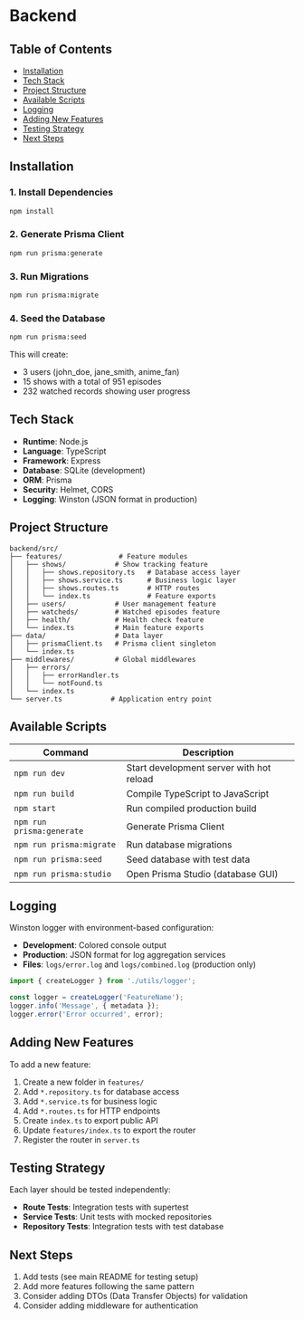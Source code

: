 # Backend

## Table of Contents

- [Installation](#installation)
- [Tech Stack](#tech-stack)
- [Project Structure](#project-structure)
- [Available Scripts](#available-scripts)
- [Logging](#logging)
- [Adding New Features](#adding-new-features)
- [Testing Strategy](#testing-strategy)
- [Next Steps](#next-steps)

## Installation

### 1. Install Dependencies
```bash
npm install
```

### 2. Generate Prisma Client
```bash
npm run prisma:generate
```

### 3. Run Migrations
```bash
npm run prisma:migrate
```

### 4. Seed the Database
```bash
npm run prisma:seed
```

This will create:
- 3 users (john_doe, jane_smith, anime_fan)
- 15 shows with a total of 951 episodes
- 232 watched records showing user progress

## Tech Stack

- **Runtime**: Node.js
- **Language**: TypeScript
- **Framework**: Express
- **Database**: SQLite (development)
- **ORM**: Prisma
- **Security**: Helmet, CORS
- **Logging**: Winston (JSON format in production)

## Project Structure

```
backend/src/
├── features/              # Feature modules
│   ├── shows/            # Show tracking feature
│   │   ├── shows.repository.ts   # Database access layer
│   │   ├── shows.service.ts      # Business logic layer
│   │   ├── shows.routes.ts       # HTTP routes
│   │   └── index.ts              # Feature exports
│   ├── users/            # User management feature
│   ├── watcheds/         # Watched episodes feature
│   ├── health/           # Health check feature
│   └── index.ts          # Main feature exports
├── data/                 # Data layer
│   ├── prismaClient.ts   # Prisma client singleton
│   └── index.ts
├── middlewares/          # Global middlewares
│   ├── errors/
│   │   ├── errorHandler.ts
│   │   └── notFound.ts
│   └── index.ts
└── server.ts            # Application entry point
```

## Available Scripts

| Command | Description |
|---------|-------------|
| `npm run dev` | Start development server with hot reload |
| `npm run build` | Compile TypeScript to JavaScript |
| `npm start` | Run compiled production build |
| `npm run prisma:generate` | Generate Prisma Client |
| `npm run prisma:migrate` | Run database migrations |
| `npm run prisma:seed` | Seed database with test data |
| `npm run prisma:studio` | Open Prisma Studio (database GUI) |

## Logging

Winston logger with environment-based configuration:
- **Development**: Colored console output
- **Production**: JSON format for log aggregation services
- **Files**: `logs/error.log` and `logs/combined.log` (production only)

```typescript
import { createLogger } from './utils/logger';

const logger = createLogger('FeatureName');
logger.info('Message', { metadata });
logger.error('Error occurred', error);
```

## Adding New Features

To add a new feature:

1. Create a new folder in `features/`
2. Add `*.repository.ts` for database access
3. Add `*.service.ts` for business logic
4. Add `*.routes.ts` for HTTP endpoints
5. Create `index.ts` to export public API
6. Update `features/index.ts` to export the router
7. Register the router in `server.ts`

## Testing Strategy

Each layer should be tested independently:

- **Route Tests**: Integration tests with supertest
- **Service Tests**: Unit tests with mocked repositories
- **Repository Tests**: Integration tests with test database

## Next Steps

1. Add tests (see main README for testing setup)
2. Add more features following the same pattern
3. Consider adding DTOs (Data Transfer Objects) for validation
4. Consider adding middleware for authentication

